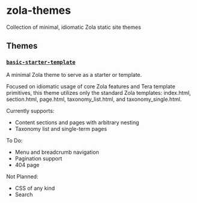 # zola-themes
Collection of minimal, idiomatic Zola static site themes

## Themes

### [`basic-starter-template`](./themes/basic)
A minimal Zola theme to serve as a starter or template.

Focused on idiomatic usage of core Zola features and Tera template primitives,
this theme utilizes only the standard Zola templates:
index.html, section.html, page.html, taxonomy_list.html, and taxonomy_single.html.

Currently supports:
* Content sections and pages with arbitrary nesting
* Taxonomy list and single-term pages

To Do:
* Menu and breadcrumb navigation
* Pagination support
* 404 page

Not Planned:
* CSS of any kind
* Search
